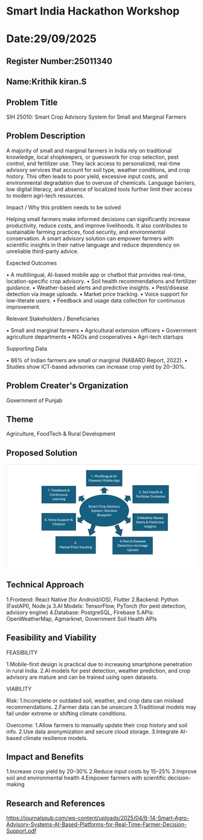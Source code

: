 # Smart India Hackathon Workshop
# Date:29/09/2025
## Register Number:25011340
## Name:Krithik kiran.S
## Problem Title
SIH 25010: Smart Crop Advisory System for Small and Marginal Farmers
## Problem Description
A majority of small and marginal farmers in India rely on traditional knowledge, local shopkeepers, or guesswork for crop selection, pest control, and fertilizer use. They lack access to personalized, real-time advisory services that account for soil type, weather conditions, and crop history. This often leads to poor yield, excessive input costs, and environmental degradation due to overuse of chemicals. Language barriers, low digital literacy, and absence of localized tools further limit their access to modern agri-tech resources.

Impact / Why this problem needs to be solved

Helping small farmers make informed decisions can significantly increase productivity, reduce costs, and improve livelihoods. It also contributes to sustainable farming practices, food security, and environmental conservation. A smart advisory solution can empower farmers with scientific insights in their native language and reduce dependency on unreliable third-party advice.

Expected Outcomes

• A multilingual, AI-based mobile app or chatbot that provides real-time, location-specific crop advisory.
• Soil health recommendations and fertilizer guidance.
• Weather-based alerts and predictive insights.
• Pest/disease detection via image uploads.
• Market price tracking.
• Voice support for low-literate users.
• Feedback and usage data collection for continuous improvement.

Relevant Stakeholders / Beneficiaries

• Small and marginal farmers
• Agricultural extension officers
• Government agriculture departments
• NGOs and cooperatives
• Agri-tech startups

Supporting Data

• 86% of Indian farmers are small or marginal (NABARD Report, 2022).
• Studies show ICT-based advisories can increase crop yield by 20–30%.

## Problem Creater's Organization
Government of Punjab

## Theme
Agriculture, FoodTech & Rural Development

## Proposed Solution
![alt text](<Screenshot 2025-09-29 205337.png>)

## Technical Approach
1.Frontend: React Native (for Android/iOS), Flutter
2.Backend: Python (FastAPI), Node.js
3.AI Models: TensorFlow, PyTorch (for pest detection, advisory engine)
4.Database: PostgreSQL, Firebase
5.APIs: OpenWeatherMap, Agmarknet, Government Soil Health APIs


## Feasibility and Viability
FEASIBILITY

1.Mobile-first design is practical due to increasing smartphone penetration in rural India.
2.AI models for pest detection, weather prediction, and crop advisory are mature and can be trained using open datasets.

VIABILITY

Risk:
1.Incomplete or outdated soil, weather, and crop data can mislead recommendations.
2.Farmer data can be unsecure
3.Traditional models may fail under extreme or shifting climate conditions.

Overcome:
1.Allow farmers to manually update their crop history and soil info.
2.Use data anonymization and secure cloud storage.
3.Integrate AI-based climate resilience models.




## Impact and Benefits
1.Increase crop yield by 20–30%
2.Reduce input costs by 15–25%
3.Improve soil and environmental health
4.Empower farmers with scientific decision-making



## Research and References
https://journalspub.com/wp-content/uploads/2025/04/8-14-Smart-Agro-Advisory-Systems-AI-Based-Platforms-for-Real-Time-Farmer-Decision-Support.pdf
